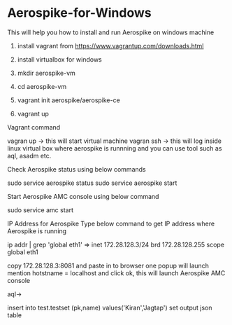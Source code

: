# Aerospike-for-Windows
This will help you how to install and run Aerospike on windows machine
1. install vagrant from https://www.vagrantup.com/downloads.html
2. install virtualbox for windows

3. mkdir aerospike-vm
4. cd aerospike-vm

5. vagrant init aerospike/aerospike-ce

6. vagrant up

Vagrant command

vagran up -> this will start virtual machine
vagran ssh -> this will log inside linux virtual box where aerospike is runnning and you can use tool such as aql, asadm etc.

Check Aerospike status using below commands

   sudo service aerospike status
   sudo service aerospike start

Start Aerospike AMC console using below command

   sudo service amc start

IP Address for Aerospike
  Type below command to get IP address where Aerospike is running

   ip addr | grep 'global eth1'
=> inet 172.28.128.3/24 brd 172.28.128.255 scope global eth1

copy 172.28.128.3:8081 and paste in to browser
one popup will launch mention hotstname = localhost and click ok, this will launch Aerospike AMC console




aql->

insert into test.testset (pk,name) values('Kiran','Jagtap')
set output json
table
